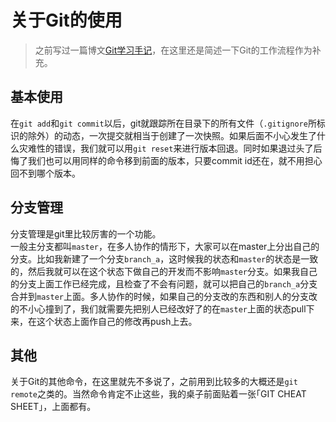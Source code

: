 # 关于Git的使用
> 之前写过一篇博文[Git学习手记](http://yzstr.com/2018/03/23/learn-git/)，在这里还是简述一下Git的工作流程作为补充。
## 基本使用
在```git add```和```git commit```以后，git就跟踪所在目录下的所有文件（```.gitignore```所标识的除外）的动态，一次提交就相当于创建了一次快照。如果后面不小心发生了什么灾难性的错误，我们就可以用```git reset```来进行版本回退。同时如果退过头了后悔了我们也可以用同样的命令移到前面的版本，只要commit id还在，就不用担心回不到哪个版本。
## 分支管理
分支管理是git里比较厉害的一个功能。  
一般主分支都叫```master```，在多人协作的情形下，大家可以在master上分出自己的分支。比如我新建了一个分支```branch_a```，这时候我的状态和```master```的状态是一致的，然后我就可以在这个状态下做自己的开发而不影响```master```分支。如果我自己的分支上面工作已经完成，且检查了不会有问题，就可以把自己的```branch_a```分支合并到```master```上面。多人协作的时候，如果自己的分支改的东西和别人的分支改的不小心撞到了，我们就需要先把别人已经改好了的在```master```上面的状态pull下来，在这个状态上面作自己的修改再push上去。

## 其他
关于Git的其他命令，在这里就先不多说了，之前用到比较多的大概还是```git remote```之类的。当然命令肯定不止这些，我的桌子前面贴着一张｢GIT CHEAT SHEET｣，上面都有。